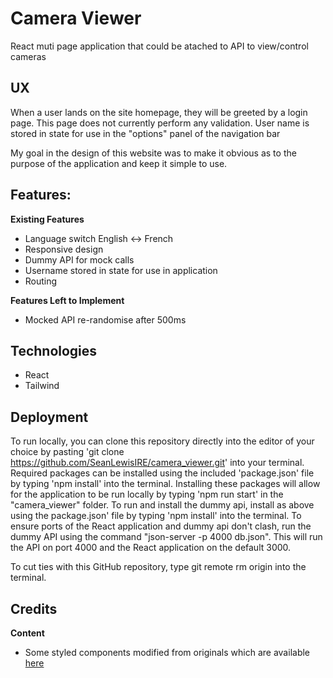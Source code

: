 # Camera Viewer
React muti page application that could be atached to API to view/control cameras  


## UX
When a user lands on the site homepage, they will be greeted by a login page. This page does not currently perform any validation. User name is stored in state for use in the "options" panel of the navigation bar

My goal in the design of this website was to make it obvious as to the purpose of the application and keep it simple to use. 

## Features:

**Existing Features** 

  * Language switch English <-> French
  * Responsive design
  * Dummy API for mock calls
  * Username stored in state for use in application
  * Routing

**Features Left to Implement**
  
  * Mocked API re-randomise after 500ms
  
## Technologies
* React
* Tailwind

## Deployment


To run locally, you can clone this repository directly into the editor of your choice by pasting 'git clone https://github.com/SeanLewisIRE/camera_viewer.git'  into your terminal. 
Required packages can be installed using the included 'package.json' file by typing 'npm install' into the terminal. Installing these packages will allow for the application to be run locally by typing 'npm run start' in the "camera_viewer" folder. To run and install the dummy api, install as above using the package.json' file by typing 'npm install' into the terminal. To ensure ports of the React application and dummy api don't clash, run the dummy API using the command "json-server -p 4000 db.json". 
This will run the API on port 4000 and the React application on the default 3000. 

To cut ties with this GitHub repository, type git remote rm origin into the terminal.

## Credits

**Content**
* Some styled components modified from originals which are available [here](https://tailwindcomponents.com/)
